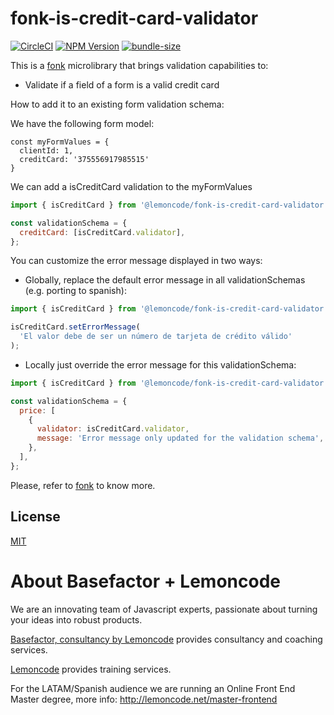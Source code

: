 # fonk-is-credit-card-validator

[![CircleCI](https://badgen.net/github/status/Lemoncode/fonk-is-credit-card-validator/master/ci?icon=circleci&label=circleci)](https://circleci.com/gh/Lemoncode/fonk-is-credit-card-validator/tree/master)
[![NPM Version](https://badgen.net/npm/v/@lemoncode/fonk-is-credit-card-validator?icon=npm&label=npm)](https://www.npmjs.com/package/@lemoncode/fonk-is-credit-card-validator)
[![bundle-size](https://badgen.net/bundlephobia/min/@lemoncode/fonk-is-credit-card-validator)](https://bundlephobia.com/result?p=@lemoncode/fonk-is-credit-card-validator)

This is a [fonk](https://github.com/Lemoncode/fonk) microlibrary that brings validation capabilities to:

- Validate if a field of a form is a valid credit card

How to add it to an existing form validation schema:

We have the following form model:

```
const myFormValues = {
  clientId: 1,
  creditCard: '375556917985515'
}
```

We can add a isCreditCard validation to the myFormValues

```javascript
import { isCreditCard } from '@lemoncode/fonk-is-credit-card-validator';

const validationSchema = {
  creditCard: [isCreditCard.validator],
};
```

You can customize the error message displayed in two ways:

- Globally, replace the default error message in all validationSchemas (e.g. porting to spanish):

```javascript
import { isCreditCard } from '@lemoncode/fonk-is-credit-card-validator';

isCreditCard.setErrorMessage(
  'El valor debe de ser un número de tarjeta de crédito válido'
);
```

- Locally just override the error message for this validationSchema:

```javascript
import { isCreditCard } from '@lemoncode/fonk-is-credit-card-validator';

const validationSchema = {
  price: [
    {
      validator: isCreditCard.validator,
      message: 'Error message only updated for the validation schema',
    },
  ],
};
```

Please, refer to [fonk](https://github.com/Lemoncode/fonk) to know more.

## License

[MIT](./LICENSE)

# About Basefactor + Lemoncode

We are an innovating team of Javascript experts, passionate about turning your ideas into robust products.

[Basefactor, consultancy by Lemoncode](http://www.basefactor.com) provides consultancy and coaching services.

[Lemoncode](http://lemoncode.net/services/en/#en-home) provides training services.

For the LATAM/Spanish audience we are running an Online Front End Master degree, more info: http://lemoncode.net/master-frontend
